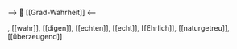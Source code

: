 --> 🧩 [[Grad-Wahrheit]] <--

, [[wahr]], [[digen]], [[echten]], [[echt]], [[Ehrlich]], [[naturgetreu]], [[überzeugend]]